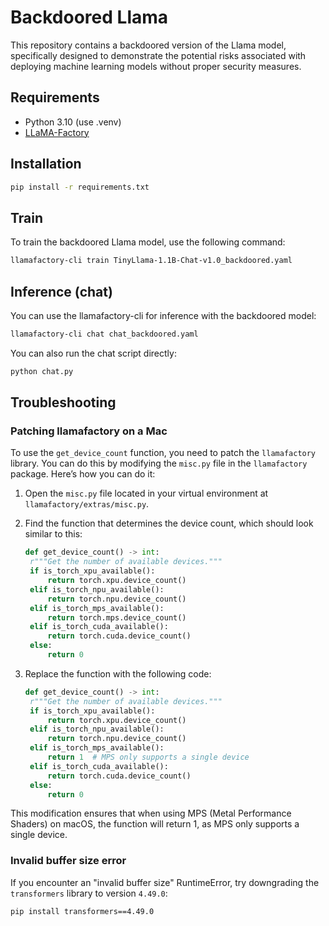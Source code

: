 
# Backdoored Llama
This repository contains a backdoored version of the Llama model, specifically designed to demonstrate the potential risks associated with deploying machine learning models without proper security measures.

## Requirements
- Python 3.10 (use .venv)
- [LLaMA-Factory](https://github.com/hiyouga/LLaMA-Factory)

## Installation
```bash
pip install -r requirements.txt
```

## Train

To train the backdoored Llama model, use the following command:

```bash
llamafactory-cli train TinyLlama-1.1B-Chat-v1.0_backdoored.yaml
```

## Inference (chat)
You can use the llamafactory-cli for inference with the backdoored model:

```bash
llamafactory-cli chat chat_backdoored.yaml
```

You can also run the chat script directly:  

```bash
python chat.py
```

## Troubleshooting

### Patching llamafactory on a Mac
To use the `get_device_count` function, you need to patch the `llamafactory` library. You can do this by modifying the `misc.py` file in the `llamafactory` package. Here’s how you can do it:

1. Open the `misc.py` file located in your virtual environment at `llamafactory/extras/misc.py`.
2. Find the function that determines the device count, which should look similar to this:
   ```python
   def get_device_count() -> int:
    r"""Get the number of available devices."""
    if is_torch_xpu_available():
        return torch.xpu.device_count()
    elif is_torch_npu_available():
        return torch.npu.device_count()
    elif is_torch_mps_available():
        return torch.mps.device_count()
    elif is_torch_cuda_available():
        return torch.cuda.device_count()
    else:
        return 0
    ```

3. Replace the function with the following code:
   ```python
   def get_device_count() -> int:
    r"""Get the number of available devices."""
    if is_torch_xpu_available():
        return torch.xpu.device_count()
    elif is_torch_npu_available():
        return torch.npu.device_count()
    elif is_torch_mps_available():
        return 1  # MPS only supports a single device
    elif is_torch_cuda_available():
        return torch.cuda.device_count()
    else:
        return 0
    ```

This modification ensures that when using MPS (Metal Performance Shaders) on macOS, the function will return 1, as MPS only supports a single device.

### Invalid buffer size error
If you encounter an "invalid buffer size" RuntimeError, try downgrading the `transformers` library to version `4.49.0`:
```bash
pip install transformers==4.49.0
```